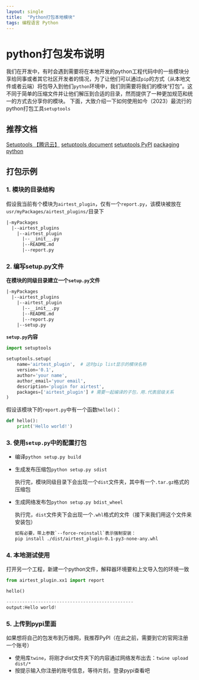 ```yaml
---
layout: single
title:  "Python打包本地模块"
tags: 编程语言 Python
---
```




# python打包发布说明
我们在开发中，有时会遇到需要将在本地开发的python工程代码中的一些模块分享给同事或者其它社区开发者的情况，为了让他们可以通过`pip`的方式（从本地文件或者云端）将包导入到他们`python`环境中，我们则需要将我们的模块“打包”。这不同于简单的压缩文件并让他们解压到合适的目录，然而提供了一种更加规范和统一的方式去分享你的模块。
下面，大致介绍一下如何使用如今（2023）最流行的python打包工具`setuptools`

## 推荐文档
[Setuptools 【腾讯云】](https://cloud.tencent.com/developer/article/1740830)
[setuptools document](https://readthedocs.org/projects/setuptools/)
[setuptools PyPI](https://pypi.org/project/setuptools/)
[packaging python](https://packaging.python.org/en/latest/overview/)


## 打包示例
### 1. 模块的目录结构
假设我当前有个模块为`airtest_plugin`，仅有一个`report.py`，该模块被放在`usr/myPackages/airtest_plugins/`目录下
```txt
|-myPackages
  |--airtest_plugins
    |--airtest_plugin
      |--__init__.py
      |--README.md
      |--report.py
```

### 2. 编写setup.py文件
**在模块的同级目录建立一个`setup.py`文件**
```txt
|-myPackages
  |--airtest_plugins
    |--airtest_plugin
      |--__init__.py
      |--README.md
      |--report.py
    |--setup.py
```
**`setup.py`内容**
```python
import setuptools

setuptools.setup(
    name='airtest_plugin',	# 这时pip list显示的模块名称
    version='0.1',
    author='your name',
    author_email='your email',
    description='plugin for airtest',
    packages=['airtest_plugin'] # 需要一起编译的子包，用.代表层级关系
)
```

假设该模块下的`report.py`中有一个函数`hello()`：
```python
def hello():
    print('Hello world!')
```

  

### 3. 使用`setup.py`中的配置打包

+ 编译`python setup.py build`

+ 生成发布压缩包`python setup.py sdist`

  执行完，模块同级目录下会出现一个`dist`文件夹，其中有一个`.tar.gz`格式的压缩包

+ 生成网络发布包`python setup.py bdist_wheel`

  执行完，`dist`文件夹下会出现一个`.whl`格式的文件（接下来我们用这个文件来安装包）

  ```txt
  如有必要，带上参数`--force-reinstall`表示强制安装：
  pip install ./dist/airtest_plugin-0.1-py3-none-any.whl 
  ```

  
### 4. 本地测试使用
打开另一个工程，新建一个python文件，解释器环境要和上文导入包的环境一致
```python
from airtest_plugin.xx1 import report

hello()

------------------------------------------------
output:Hello world!
```



### 5. 上传到pypi里面
如果想将自己的包发布到万维网，我推荐PyPI（在此之前，需要到它的官网注册一个账号）
+ 使用库`twine`，将刚才dist文件夹下的内容通过网络发布出去：`twine upload dist/*`
+ 按提示输入你注册的账号信息，等待片刻，登录pypi查看吧
